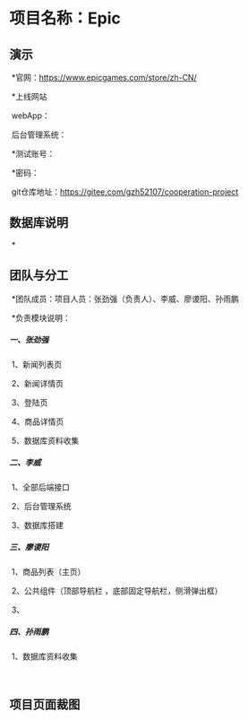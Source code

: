 # 项目名称：Epic

## 演示

​	*官网：https://www.epicgames.com/store/zh-CN/

​	*上线网站

​		webApp：

​		后台管理系统：

​			*测试账号：

​			*密码：

​		git仓库地址：https://gitee.com/gzh52107/cooperation-project

## 数据库说明

​	*



## 团队与分工

​	*团队成员：项目人员：张劲强（负责人）、李威、廖谡阳、孙雨鹏

​	*负责模块说明：

##### 		一、张劲强

​			1、新闻列表页

​			2、新闻详情页

​			3、登陆页

​			4、商品详情页

​			5、数据库资料收集	

##### 		二、李威

​			1、全部后端接口

​			2、后台管理系统

​			3、数据库搭建

##### 		三、廖谡阳

​			1、商品列表（主页）

​			2、公共组件（顶部导航栏 ，底部固定导航栏，侧滑弹出框）

​			3、

##### 		四、孙雨鹏

​			1、数据库资料收集

​		

## 项目页面裁图

​	

